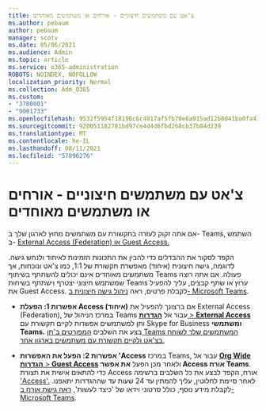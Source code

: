 ```yaml
---
title: צ'אט עם משתמשים חיצוניים - אורחים או משתמשים מאוחדים
ms.author: pebaum
author: pebaum
manager: scotv
ms.date: 05/06/2021
ms.audience: Admin
ms.topic: article
ms.service: o365-administration
ROBOTS: NOINDEX, NOFOLLOW
localization_priority: Normal
ms.collection: Adm_O365
ms.custom:
- "3700001"
- "9001733"
ms.openlocfilehash: 9532f5954f18196c6c4817af5fb70e6a915ad12b8041ba0fa4306eb4b35f78e0
ms.sourcegitcommit: 920051182781bd97ce4d4d6fbd268cb37b84d239
ms.translationtype: MT
ms.contentlocale: he-IL
ms.lasthandoff: 08/11/2021
ms.locfileid: "57896276"
---
```

# <a name="chat-with-external-users---guests-or-federated-users"></a>צ'אט עם משתמשים חיצוניים - אורחים או משתמשים מאוחדים

אם אתה זקוק לעזרה בתקשורת עם משתמשים מחוץ לארגון שלך ב- Teams, השתמש ב- [External Access (Federation) או Guest Access.](https://docs.microsoft.com/microsoftteams/manage-external-access#external-access-vs-guest-access)

הקפד לסקור את ההבדלים כדי להבין את התכונות הזמינות לאיחוד ולנחש גישה. לדוגמה, גישה חיצונית (איחוד) מאפשרת תקשורת של 1:1, כמו צ'אט ונוכחות, אך משתמשים מאוחדים אינם יכולים להשתתף בשיתוף Teams פעולה. אם אתה רוצה שמשתמש חיצוני יצטרף וישתתף בשיחות Teams ערוץ או שתף קבצים, עליך להפעיל את Guest Access. לקבלת פרטים, ראה [ניהול גישה חיצונית ב- Microsoft Teams](https://docs.microsoft.com/microsoftteams/manage-external-access#external-access-vs-guest-access).

- **אפשרות 1: הפעלת Access (איחוד)** אם ברצונך להפעיל את External Access (Federation), במרכז הניהול של Teams עבור אל [ **הגדרות**  >  **External Access**](https://admin.teams.microsoft.com/company-wide-settings/external-communications) ותן למשתמשים אפשרות לקיים תקשורת עם Skype for Business **ומשתמשי Teams.** בצע את השלבים [המפורטים ב'תן Teams המשתמשים שלך לשוחח בצ'אט ולקיים תקשורת עם משתמשים בארגון אחר.](https://docs.microsoft.com/microsoftteams/manage-external-access#let-your-teams-users-chat-and-communicate-with-users-in-another-organization)

- **אפשרות 2: הפעל את האפשרות 'Access** במרכז Teams, עבור אל [ **Org Wide הגדרות**  >  **Guest Access**](https://admin.teams.microsoft.com/company-wide-settings/guest-configuration) ולאחר מכן הפעל **את אפשר Access אורח Teams**. כדי להתאים אישית את תצורת Access אורח, הקפד לבצע את כל השלבים ברשימה ['Access'.](https://docs.microsoft.com/microsoftteams/guest-access-checklist) לאחר סיימת לחלוטין, עליך להמתין עד 24 שעות עד שההגדרות יתאפנו. לקבלת מידע נוסף, כולל סרטוני וידאו של 'כיצד לעשות', [ראה גישת אורח ב- Microsoft Teams](https://docs.microsoft.com/microsoftteams/guest-access).